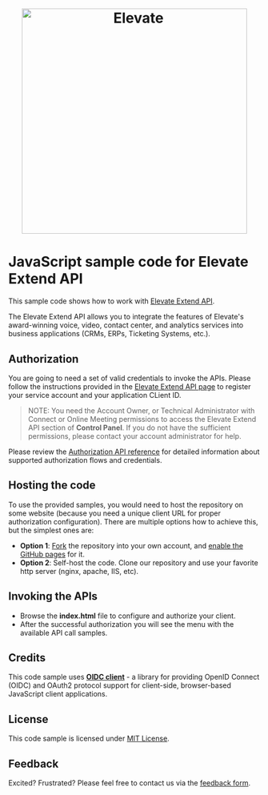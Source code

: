<h1 align="center">
  <a href="https://developer.elevate.services/">
    <img alt="Elevate" title="Elevate" src="https://developer.elevate.services/assets/images/logo-beta.svg" width="450">
  </a>
</h1>

# JavaScript sample code for Elevate Extend API

  This sample code shows how to work with <a href="https://developer.elevate.services/index.html">Elevate Extend API</a>.
  
  The Elevate Extend API allows you to integrate the features of Elevate's award-winning voice, video, contact center, and analytics services into business applications (CRMs, ERPs, Ticketing Systems, etc.).

## Authorization

   You are going to need a set of valid credentials to invoke the APIs. Please follow the instructions provided in the [Elevate Extend API page](http://cp.serverdata.net/kb/article/63780) to register your service account and your application CLient ID.

   > NOTE: You need the Account Owner, or Technical Administrator with Connect or Online Meeting permissions to access the Elevate Extend API section of **Control Panel**. If you do not have the sufficient permissions, please contact your account administrator for help.

   Please review the [Authorization API reference](https://developer.elevate.services/api/spec/calling/index.html#dev-guide-auth-guide) for detailed information about supported authorization flows and credentials.

## Hosting the code

  To use the provided samples, you would need to host the repository on some website (because you need a unique client URL for proper authorization configuration). There are multiple options how to achieve this, but the simplest ones are:

* **Option 1**: [Fork](https://github.com/serverdata-net/extend-api-samples/fork) the repository into your own account, and [enable the GitHub pages](https://docs.github.com/en/pages/getting-started-with-github-pages/creating-a-github-pages-site) for it.
* **Option 2**: Self-host the code. Clone our repository and use your favorite http server (nginx, apache, IIS, etc).

## Invoking the APIs

* Browse the **index.html** file to configure and authorize your client.
* After the successful authorization you will see the menu with the available API call samples.

## Credits

  This code sample uses [**OIDC client**](https://github.com/IdentityModel/oidc-client-js) - a library for providing OpenID Connect (OIDC) and OAuth2 protocol support for client-side, browser-based JavaScript client applications.

## License

  This code sample is licensed under [MIT License](https://github.com/serverdata-net/extend-api-samples/blob/main/LICENSE).

## Feedback

  Excited? Frustrated? Please feel free to contact us via the [feedback form](https://developer.elevate.services/articles/feedback.html).
